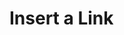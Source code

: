 <!-- HERE 1. Customize Ctrl + K, Ctrl + K as the keyboard shortcut for toggle hyperlink -->

# Insert a Link

